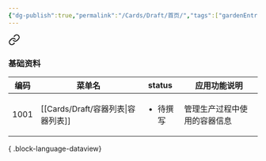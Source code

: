 ```yaml
---
{"dg-publish":true,"permalink":"/Cards/Draft/首页/","tags":["gardenEntry"]}
---
```




<div class="transclusion internal-embed is-loaded"><a class="markdown-embed-link" href="/江淮毅昌文档/" aria-label="Open link"><svg xmlns="http://www.w3.org/2000/svg" width="24" height="24" viewBox="0 0 24 24" fill="none" stroke="currentColor" stroke-width="2" stroke-linecap="round" stroke-linejoin="round" class="svg-icon lucide-link"><path d="M10 13a5 5 0 0 0 7.54.54l3-3a5 5 0 0 0-7.07-7.07l-1.72 1.71"></path><path d="M14 11a5 5 0 0 0-7.54-.54l-3 3a5 5 0 0 0 7.07 7.07l1.71-1.71"></path></svg></a><div class="markdown-embed">





### 基础资料

| 编码   | 菜单名                           | status                | 应用功能说明         |
| ---- | ----------------------------- | --------------------- | -------------- |
| 1001 | [[Cards/Draft/容器列表\|容器列表]] | <ul><li>待撰写</li></ul> | 管理生产过程中使用的容器信息 |

{ .block-language-dataview}

</div></div>
